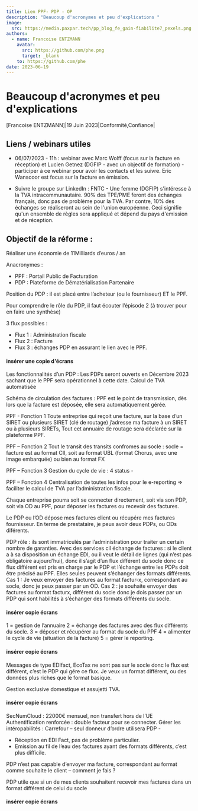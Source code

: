 ```yaml
---
title: Lien PPF- PDP - OP
description: "Beaucoup d'acronymes et peu d'explications "
image:
  src: https://media.paxpar.tech/pp_blog_fe_gain-fiabilite7_pexels.png
authors:
  - name: Francoise ENTZMANN
    avatar:
      src: https://github.com/phe.png
      target: _blank
    to: https://github.com/phe
date: 2023-06-19
---
```


# Beaucoup d'acronymes et peu d'explications 
[Francoise ENTZMANN]|19 Juin 2023|Conformité,Confiance| 

## Liens / webinars utiles
- 06/07/2023 - 11h : webinar avec Marc Wolff (focus sur la facture en réception) et Lucien Getnez (DGFIP - avec un objectif de formation) - participer à ce webinar pour avoir les contacts et les suivre.
Eric Wanscoor est focus sur la facture en émission.

- Suivre le groupe sur LinkedIn : FNTC - Une femme (DGFIP) s'intéresse à la TVA intracommunautaire. 90% des TPE/PME feront des échanges français, donc pas de problème pour la TVA.
Par contre, 10% des échanges se réaliseront au sein de l'union européenne. Ceci signifie qu'un ensemble de règles sera appliqué et dépend du pays d'emission et de réception.

## Objectif de la réforme :
Réaliser une économie de 11Milliards d’euros / an

Anacronymes :
* PPF : Portail Public de Facturation
* PDP : Plateforme de Dématérialisation Partenaire

Position du PDP :
il est placé entre l’acheteur (ou le fournisseur) ET le PPF.

Pour comprendre le rôle du PDP, il faut écouter l’épisode 2 (à trouver pour en faire une synthèse)

3 flux possibles :
- Flux 1 : Administration fiscale
- Flux 2 : Facture
- Flux 3 : échanges PDP en assurant le lien avec le PPF.


#### insérer une copie d'écrans

Les fonctionnalités d’un PDP :
Les PDPs seront ouverts en Décembre 2023 sachant que le PPF sera opérationnel à cette date.
Calcul de TVA automatisée

Schéma de circulation des factures :
PPF est le point de transmission, dès lors que la facture est déposée, elle sera automatiquement gérée.

PPF - Fonction 1
Toute entreprise qui reçoit une facture, sur la base d’un SIRET ou plusieurs SIRET (clé de routage) j’adresse ma facture à un SIRET ou à plusieurs SIRETs, 
Tout cet annuaire de routage sera déclarée sur la plateforme PPF.

PPF – Fonction 2
Tout le transit des transits confromes au socle : socle = facture est au format CII, soit au format UBL (format Chorus, avec une image embarquée) ou bien au format FX

PPF – Fonction 3
Gestion du cycle de vie : 4 status - 

PPF – Fonction 4
Centralisation de toutes les infos pour le e-reporting => faciliter le calcul de TVA par l’administration fiscale.

Chaque entreprise pourra soit se connecter directement, soit via son PDP, soit via OD au PPF, pour déposer les factures ou recevoir des factures.

Le PDP ou l’OD dépose mes factures client ou récupére mes factures fournisseur.
En terme de prestataire, je peux avoir deux PDPs, ou ODs diférents.

PDP rôle : ils sont immatriculés par l’administration pour traiter un certain nombre de garanties.
Avec des services cil
échange de factures : si le client a à sa disposition un échange EDI, ou il veut le détail de lignes (qui n’est pas obligatoire aujourd’hui), donc il s’agit d’un flux différent du socle donc ce flux différent est pris en charge par le PDP et l’échange entre les PDPs doit être précisé au PPF. 
Elles seules peuvent s’échanger des formats différents.
Cas 1 : Je veux envoyer des factures au format factur-x, correspondant au socle, donc je peux passer par un OD.
Cas 2 : je souhaite envoyer des factures au format facturx, différent du socle donc je dois passer par un PDP qui sont habilités à s’échanger des formats différents du socle.

#### insérer copie écrans
1 = gestion de l’annuaire 
2 = échange des factures avec des flux différents du socle.
3 = déposer et récupérer au format du socle du PPF
4 = alimenter le cycle de vie (situation de la facture)
5 = gérer le reporting.

#### insérer copie écrans

Messages de type EDIfact, EcoTax ne sont pas sur le socle donc le flux est différent, c’est le PDP qui gére ce flux.
Je veux un format différent, ou des données plus riches que le format basique.

Gestion exclusive domestique et assujetti TVA.

#### insérer copie écrans

SecNumCloud : 22000€ mensuel, non transfert hors de l’UE
Authentification renforcée : double facteur pour se connecter.
Gérer les intéropabilités : Carrefour – seul donneur d’ordre utilisera PDP - 

- Réception en EDI Fact, pas de problème particulier.
- Emission au fil de l’eau des factures ayant des formats différents, c’est plus difficile.

PDP n’est pas capable d’envoyer ma facture, correspondant au format comme souhaite le client – comment je fais ?

PDP utile que si un de mes clients souhaitent recevoir mes factures dans un format différent de celui du socle

#### insérer copie écrans

